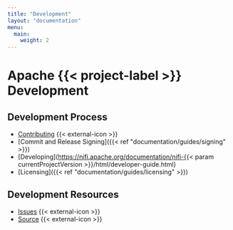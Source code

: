 ```yaml
---
title: "Development"
layout: "documentation"
menu:
  main:
    weight: 2
---
```


# Apache {{< project-label >}} Development

## Development Process

- [Contributing](https://cwiki.apache.org/confluence/display/NIFI/Contributor+Guide) {{< external-icon >}}
- [Commit and Release Signing]({{< ref "documentation/guides/signing" >}})
- [Developing](https://nifi.apache.org/documentation/nifi-{{< param currentProjectVersion >}}/html/developer-guide.html)
- [Licensing]({{< ref "documentation/guides/licensing" >}})

## Development Resources

- [Issues](https://issues.apache.org/jira/browse/NIFI) {{< external-icon >}}
- [Source](https://github.com/apache/nifi) {{< external-icon >}}

